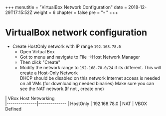 +++
menutitle = "VirtualBox Network Configuration"
date = 2018-12-29T17:15:52Z
weight = 6
chapter = false
pre = "<b>- </b>"
+++

# VirtualBox network configuration
- Create HostOnly network with IP range `192.168.78.0`
  - Open Virtual Box
  - Got to menu and navigate to File ->Host Network Manager
  - Then click "Create"
  - Modify the network range to `192.168.78.0/24` if its different.
 This will create a Host-Only Network  
 DHCP should be disabled on this network
 Internet access is needed on all VMs (for downloading needed binaries)
 Make sure you can see the NAT network.(If not , create one)

| VBox Host Networking     
|---------------|--------------
| HostOnly      | 192.168.78.0
| NAT           | VBOX Defined
